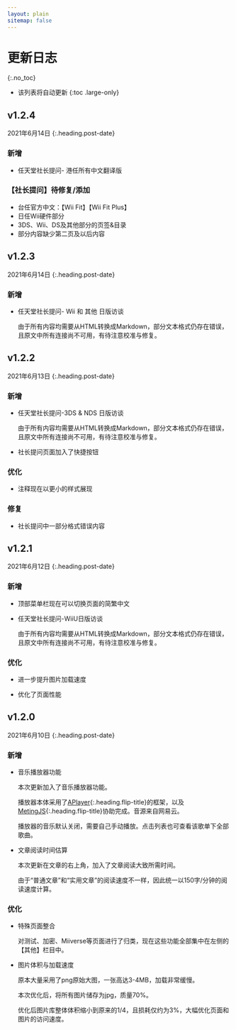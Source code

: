 ```yaml
---
layout: plain
sitemap: false
---
```


# 更新日志
{:.no_toc}

* 该列表将自动更新
{:toc .large-only}

## v1.2.4
2021年6月14日
{:.heading.post-date}

### 新增

* 任天堂社长提问- 港任所有中文翻译版

### 【社长提问】待修复/添加

* 台任官方中文：【Wii Fit】【Wii Fit Plus】
* 日任Wii硬件部分
* 3DS、Wii、DS及其他部分的页签&目录
* 部分内容缺少第二页及以后内容

## v1.2.3
2021年6月14日
{:.heading.post-date}

### 新增

* 任天堂社长提问- Wii 和 其他 日版访谈
    
    由于所有内容均需要从HTML转换成Markdown，部分文本格式仍存在错误，且原文中所有连接尚不可用，有待注意校准与修复。

## v1.2.2
2021年6月13日
{:.heading.post-date}

### 新增

* 任天堂社长提问-3DS & NDS 日版访谈
    
    由于所有内容均需要从HTML转换成Markdown，部分文本格式仍存在错误，且原文中所有连接尚不可用，有待注意校准与修复。

* 社长提问页面加入了快捷按钮

### 优化

* 注释现在以更小的样式展现

### 修复

* 社长提问中一部分格式错误内容

## v1.2.1
2021年6月12日
{:.heading.post-date}

### 新增

* 顶部菜单栏现在可以切换页面的简繁中文

* 任天堂社长提问-WiiU日版访谈
    
    由于所有内容均需要从HTML转换成Markdown，部分文本格式仍存在错误，且原文中所有连接尚不可用，有待注意校准与修复。

### 优化

* 进一步提升图片加载速度

* 优化了页面性能

## v1.2.0
2021年6月10日
{:.heading.post-date}

### 新增

* 音乐播放器功能

    本次更新加入了音乐播放器功能。

    播放器本体采用了[APlayer]{:.heading.flip-title}的框架，以及[MetingJS]{:.heading.flip-title}协助完成。音源来自网易云。

    播放器的音乐默认关闭，需要自己手动播放。点击列表也可查看该歌单下全部歌曲。

* 文章阅读时间估算

    本次更新在文章的右上角，加入了文章阅读大致所需时间。

    由于“普通文章”和“实用文章”的阅读速度不一样，因此统一以150字/分钟的阅读速度计算。

### 优化

* 特殊页面整合

    对测试、加密、Miiverse等页面进行了归类，现在这些功能全部集中在左侧的【其他】栏目中。

* 图片体积与加载速度

    原本大量采用了png原始大图，一张高达3-4MB，加载非常缓慢。

    本次优化后，将所有图片储存为jpg，质量70%。

    优化后图片库整体体积缩小到原来的1/4，且损耗仅约为3%，大幅优化页面和图片的访问速度。


[APlayer]: https://aplayer.js.org/
[MetingJS]: https://github.com/metowolf/MetingJS